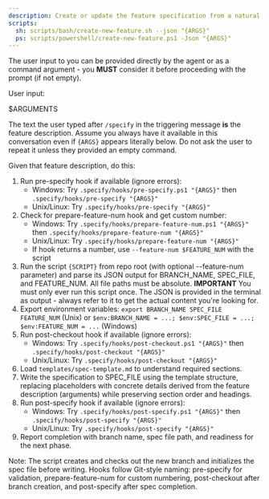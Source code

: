 ```yaml
---
description: Create or update the feature specification from a natural language feature description.
scripts:
  sh: scripts/bash/create-new-feature.sh --json "{ARGS}"
  ps: scripts/powershell/create-new-feature.ps1 -Json "{ARGS}"
---
```


The user input to you can be provided directly by the agent or as a command argument - you **MUST** consider it before proceeding with the prompt (if not empty).

User input:

$ARGUMENTS

The text the user typed after `/specify` in the triggering message **is** the feature description. Assume you always have it available in this conversation even if `{ARGS}` appears literally below. Do not ask the user to repeat it unless they provided an empty command.

Given that feature description, do this:

1. Run pre-specify hook if available (ignore errors):
   - Windows: Try `.specify/hooks/pre-specify.ps1 "{ARGS}"` then `.specify/hooks/pre-specify "{ARGS}"`
   - Unix/Linux: Try `.specify/hooks/pre-specify "{ARGS}"`
2. Check for prepare-feature-num hook and get custom number:
   - Windows: Try `.specify/hooks/prepare-feature-num.ps1 "{ARGS}"` then `.specify/hooks/prepare-feature-num "{ARGS}"`
   - Unix/Linux: Try `.specify/hooks/prepare-feature-num "{ARGS}"`
   - If hook returns a number, use `--feature-num $FEATURE_NUM` with the script
3. Run the script `{SCRIPT}` from repo root (with optional --feature-num parameter) and parse its JSON output for BRANCH_NAME, SPEC_FILE, and FEATURE_NUM. All file paths must be absolute.
  **IMPORTANT** You must only ever run this script once. The JSON is provided in the terminal as output - always refer to it to get the actual content you're looking for.
4. Export environment variables: `export BRANCH_NAME SPEC_FILE FEATURE_NUM` (Unix) or `$env:BRANCH_NAME = ...; $env:SPEC_FILE = ...; $env:FEATURE_NUM = ...` (Windows)
5. Run post-checkout hook if available (ignore errors):
   - Windows: Try `.specify/hooks/post-checkout.ps1 "{ARGS}"` then `.specify/hooks/post-checkout "{ARGS}"`
   - Unix/Linux: Try `.specify/hooks/post-checkout "{ARGS}"`
6. Load `templates/spec-template.md` to understand required sections.
7. Write the specification to SPEC_FILE using the template structure, replacing placeholders with concrete details derived from the feature description (arguments) while preserving section order and headings.
8. Run post-specify hook if available (ignore errors):
   - Windows: Try `.specify/hooks/post-specify.ps1 "{ARGS}"` then `.specify/hooks/post-specify "{ARGS}"`
   - Unix/Linux: Try `.specify/hooks/post-specify "{ARGS}"`
9. Report completion with branch name, spec file path, and readiness for the next phase.

Note: The script creates and checks out the new branch and initializes the spec file before writing. Hooks follow Git-style naming: pre-specify for validation, prepare-feature-num for custom numbering, post-checkout after branch creation, and post-specify after spec completion.
